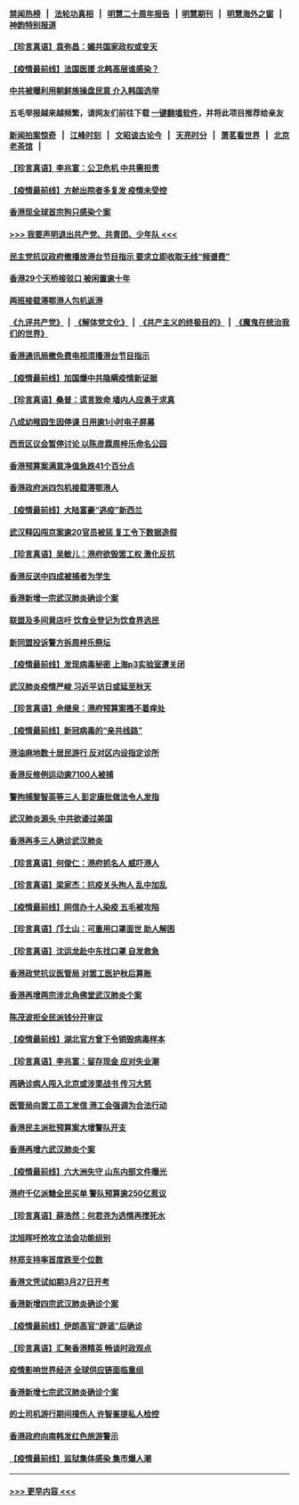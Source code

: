 #### [禁闻热榜](热点新闻.md?=0)  &nbsp;&nbsp;|&nbsp;&nbsp; [法轮功真相](https://github.com/gfw-breaker/truth/blob/master/README.md?=0) &nbsp;&nbsp;|&nbsp;&nbsp; [明慧二十周年报告](https://github.com/gfw-breaker/mh-reports/blob/master/README.md?=0) &nbsp;&nbsp;|&nbsp;&nbsp;[明慧期刊](https://github.com/gfw-breaker/mh-qikan) &nbsp;&nbsp;|&nbsp;&nbsp; [明慧海外之窗](https://github.com/gfw-breaker/mh-news/blob/master/README.md?=0) &nbsp;&nbsp;|&nbsp;&nbsp; [神韵特别报道](https://github.com/gfw-breaker/mh-news/blob/master/shenyun.md?=0)
#### [【珍言真语】袁弥昌：媚共国家政权或变天](../pages/nsc415/n11923199.md?t=03090303) 
#### [【疫情最前线】法国医援 北韩高层谁感染？](../pages/nsc415/n11920850.md?t=03090303) 
#### [中共被曝利用朝鲜族操盘民意 介入韩国选举](../pages/nsc415/n11921006.md?t=03090303) 
#### 五毛举报越来越频繁，请网友们前往下载 [一键翻墙软件](https://github.com/gfw-breaker/ssr-accounts)，并将此项目推荐给亲友
#### [新闻拍案惊奇](https://github.com/gfw-breaker/banned-news/blob/master/pages/link4.md) &nbsp;&nbsp;|&nbsp;&nbsp; [江峰时刻](https://github.com/gfw-breaker/banned-news/blob/master/pages/link4.md) &nbsp;&nbsp;|&nbsp;&nbsp; [文昭谈古论今](https://github.com/gfw-breaker/banned-news/blob/master/pages/link4.md) &nbsp;&nbsp;|&nbsp;&nbsp; [天亮时分](https://github.com/gfw-breaker/banned-news/blob/master/pages/link4.md) &nbsp;&nbsp;|&nbsp;&nbsp; [萧茗看世界](https://github.com/gfw-breaker/banned-news/blob/master/pages/link4.md) &nbsp;&nbsp;|&nbsp;&nbsp; [北京老茶馆](https://github.com/gfw-breaker/banned-news/blob/master/pages/link4.md) &nbsp;&nbsp;|&nbsp;&nbsp; 
#### [【珍言真语】李兆富：公卫危机 中共需担责](../pages/nsc415/n11920422.md?t=03090303) 
#### [【疫情最前线】方舱出院者多复发 疫情未受控](../pages/nsc415/n11918637.md?t=03090303) 
#### [香港现全球首宗狗只感染个案](../pages/nsc415/n11918710.md?t=03090303) 
#### [>>> 我要声明退出共产党、共青团、少年队 <<<](https://github.com/begood0513/goodnews/blob/master/quit/letter.md) 
#### [民主党抗议政府撤播放港台节目指示 要求立即收取无线“频谱费”](../pages/nsc415/n11918681.md?t=03090303) 
#### [香港29个天桥接驳口 被闲置逾十年](../pages/nsc415/n11918654.md?t=03090303) 
#### [两班接载滞鄂港人包机返港](../pages/nsc415/n11915855.md?t=03090303) 
#### [《九评共产党》](https://github.com/begood0513/9ping.md/blob/master/README.md) &nbsp;|&nbsp; [《解体党文化》](../../../../jtdwh.md/blob/master/README.md)  &nbsp;|&nbsp; [《共产主义的终极目的》](../../../../gczydzjmd.md/blob/master/README.md) &nbsp;|&nbsp; [《魔鬼在统治我们的世界》](../../../../mgztzwmdsj.md/blob/master/README.md) 
#### [香港通讯局撤免费电视须播港台节目指示](../pages/nsc415/n11915831.md?t=03090303) 
#### [【疫情最前线】加国爆中共隐瞒疫情新证据](../pages/nsc415/n11915482.md?t=03090303) 
#### [【珍言真语】桑普：谎言致命 墙内人应勇于求真](../pages/nsc415/n11915169.md?t=03090303) 
#### [八成幼稚园生因停课 日用逾1小时电子屏幕](../pages/nsc415/n11913263.md?t=03090303) 
#### [西贡区议会暂停讨论 以陈彦霖周梓乐命名公园](../pages/nsc415/n11913248.md?t=03090303) 
#### [香港预算案满意净值急跌41个百分点](../pages/nsc415/n11913236.md?t=03090303) 
#### [香港政府派四包机接载滞鄂港人](../pages/nsc415/n11913211.md?t=03090303) 
#### [【疫情最前线】大陆富豪“逃疫”新西兰](../pages/nsc415/n11913160.md?t=03090303) 
#### [武汉释囚闯京案逾20官员被惩 复工令下数据造假](../pages/nsc415/n11912743.md?t=03090303) 
#### [【珍言真语】吴敏儿：港府欲毁罢工权 激化反抗](../pages/nsc415/n11912457.md?t=03090303) 
#### [香港反送中四成被捕者为学生](../pages/nsc415/n11910730.md?t=03090303) 
#### [香港新增一宗武汉肺炎确诊个案](../pages/nsc415/n11910724.md?t=03090303) 
#### [联盟及多间黄店吁 饮食业登记为饮食界选民](../pages/nsc415/n11910718.md?t=03090303) 
#### [新同盟投诉警方拆周梓乐祭坛](../pages/nsc415/n11910707.md?t=03090303) 
#### [【疫情最前线】发现病毒秘密 上海p3实验室遭关闭](../pages/nsc415/n11910640.md?t=03090303) 
#### [武汉肺炎疫情严峻 习近平访日或延至秋天](../pages/nsc415/n11910570.md?t=03090303) 
#### [【珍言真语】佘继泉：港府预算案搔不着痒处](../pages/nsc415/n11910011.md?t=03090303) 
#### [【疫情最前线】新冠病毒的“亲共线路”](../pages/nsc415/n11907734.md?t=03090303) 
#### [港油麻地数十居民游行 反对区内设指定诊所](../pages/nsc415/n11907900.md?t=03090303) 
#### [香港反修例运动逾7100人被捕](../pages/nsc415/n11907922.md?t=03090303) 
#### [警拘捕黎智英等三人 彭定康批做法令人发指](../pages/nsc415/n11907905.md?t=03090303) 
#### [武汉肺炎源头 中共欲诿过美国](../pages/nsc415/n11907665.md?t=03090303) 
#### [香港再多三人确诊武汉肺炎](../pages/nsc415/n11907846.md?t=03090303) 
#### [【珍言真语】何俊仁：港府抓名人 威吓港人](../pages/nsc415/n11907561.md?t=03090303) 
#### [【珍言真语】梁家杰：抗疫关头拘人 乱中加乱](../pages/nsc415/n11907444.md?t=03090303) 
#### [【疫情最前线】网信办十人染疫 五毛被攻陷](../pages/nsc415/n11903757.md?t=03090303) 
#### [【珍言真语】邝士山：可重用口罩面世 助人解困](../pages/nsc415/n11903875.md?t=03090303) 
#### [【珍言真语】沈运龙赴中东找口罩 自发救急](../pages/nsc415/n11903291.md?t=03090303) 
#### [香港政党抗议医管局 对罢工医护秋后算账](../pages/nsc415/n11901746.md?t=03090303) 
#### [香港再增两宗涉北角佛堂武汉肺炎个案](../pages/nsc415/n11901737.md?t=03090303) 
#### [陈茂波拒全民派钱分开审议](../pages/nsc415/n11901672.md?t=03090303) 
#### [【疫情最前线】湖北官方曾下令销毁病毒样本](../pages/nsc415/n11901518.md?t=03090303) 
#### [【珍言真语】李兆富：留存现金 应对失业潮](../pages/nsc415/n11901448.md?t=03090303) 
#### [两确诊病人闯入北京或涉栗战书 传习大怒](../pages/nsc415/n11901180.md?t=03090303) 
#### [医管局向罢工员工发信 港工会强调为合法行动](../pages/nsc415/n11898870.md?t=03090303) 
#### [香港民主派批预算案大增警队开支](../pages/nsc415/n11898813.md?t=03090303) 
#### [香港再增六武汉肺炎个案](../pages/nsc415/n11898843.md?t=03090303) 
#### [【疫情最前线】六大洲失守 山东内部文件曝光](../pages/nsc415/n11898455.md?t=03090303) 
#### [港府千亿派糖全民买单 警队预算逾250亿惹议](../pages/nsc415/n11898608.md?t=03090303) 
#### [【珍言真语】薛浩然：何君尧为选情再搅死水](../pages/nsc415/n11898269.md?t=03090303) 
#### [沈旭晖吁抢攻立法会功能组别](../pages/nsc415/n11896084.md?t=03090303) 
#### [林郑支持率首度跌至个位数](../pages/nsc415/n11896058.md?t=03090303) 
#### [香港文凭试如期3月27日开考](../pages/nsc415/n11896055.md?t=03090303) 
#### [香港新增四宗武汉肺炎确诊个案](../pages/nsc415/n11896040.md?t=03090303) 
#### [【疫情最前线】伊朗高官“辟谣”后确诊](../pages/nsc415/n11895902.md?t=03090303) 
#### [【珍言真语】汇聚香港精英 畅谈时政观点](../pages/nsc415/n11895733.md?t=03090303) 
#### [疫情影响世界经济 全球供应链面临重组](../pages/nsc415/n11895634.md?t=03090303) 
#### [香港新增七宗武汉肺炎确诊个案](../pages/nsc415/n11893498.md?t=03090303) 
#### [的士司机游行期间撞伤人 许智峯提私人检控](../pages/nsc415/n11893483.md?t=03090303) 
#### [香港政府向南韩发红色旅游警示](../pages/nsc415/n11893398.md?t=03090303) 
#### [【疫情最前线】监狱集体感染 集市爆人潮](../pages/nsc415/n11893181.md?t=03090303) 

----
#### [ >>> 更早内容 <<< ](../indexes/nsc415-earlier.md)
